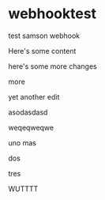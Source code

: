 # webhooktest
test samson webhook

Here's some content

here's some more changes

more

yet another edit

asodasdasd

weqeqweqwe

uno mas

dos

tres

WUTTTT